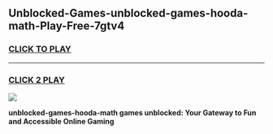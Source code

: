
## Unblocked-Games-unblocked-games-hooda-math-Play-Free-7gtv4
<h3>
<a href="https://premium76.site?title=unblocked-games-hooda-math&ref=09A">CLICK TO PLAY</a></h3>
<hr>

<h3>
<a href="https://premium76.site?title=unblocked-games-hooda-math&ref=09A">CLICK 2 PLAY</a>
  
</h3>

<a href="https://premium76.site?title=unblocked-games-hooda-math&ref=09A"><img src="https://clearcache.store/games.png"></a>


**unblocked-games-hooda-math games unblocked: Your Gateway to Fun and Accessible Online Gaming**
